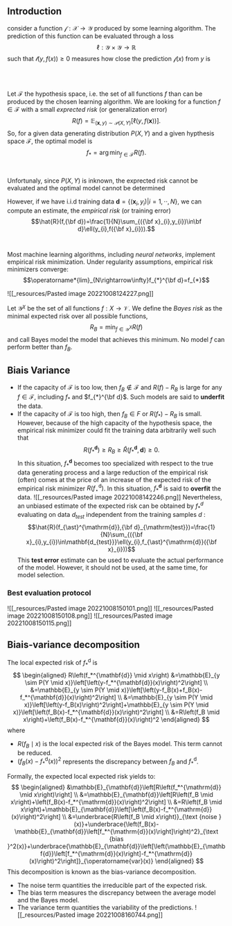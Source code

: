 ## Introduction

consider a function $\mathcal{f} : \mathcal{X} \rightarrow \mathcal{Y}$ produced by some learning algorithm. The prediction of this function can be evaluated through a loss $$ \ell:  \mathcal{Y} \times \mathcal{Y} \rightarrow \mathbb{R}$$ such that $\mathcal{l}(y, f(x)) \geq 0$ measures how close the prediction $\mathcal{f}(x)$ from $y$ is

<br />
<br />

Let $\mathcal{F}$ the hypothesis space, i.e. the set of all functions $f$ than can be produced by the chosen learning algorithm.
We are looking for a function $f\in{\mathcal{F}}$ with a small _exprected risk_ (or generalization error)
$$R(f)=\mathbb{E}_{(\mathbf{x},y)\sim{\mathcal{P}}(X,Y)}\left[\ell(y,f(\mathbf{x})\right)].$$
So, for a given data generating distribution $P(X,Y)$ and a given hypthesis space $\mathcal{F}$, the optimal model is $$f_{*}=\arg\operatorname*{min}_{f\in{\mathcal{F}}}R(f).$$

<br />

Unfortunaly, since $P(X,Y)$ is inknown, the exprected risk cannot be evaluated and the optimal model cannot be determined

However, if we have i.i.d training data $\mathbf{d}=\{(\mathbf{x}_{i},y_{i})|i=1,\cdot\cdot,N\}$, we can compute an estimate, the _empirical risk_ (or training error)
$$\hat{R}(f,{\bf d})=\frac{1}{N}\sum_{({\bf x}_{i},y_{i})\in\bf d}\ell(y_{i},f({\bf x}_{i})).$$
<br />
<br />
Most machine learning algorithms, including _neural networks_, implement empirical risk minimization. Under regularity assumptions, empirical risk minimizers converge:
$$\operatorname*{lim}_{N\rightarrow\infty}f_{*}^{\bf d}=f_{*}$$

![[_resources/Pasted image 20221008124227.png]]


Let ${\mathcal{Y}}^{\chi}$ be the set of all functions $f:X\to{\mathcal{V}}$. 
We define the _Bayes risk_ as the minimal expected risk over all possible functions, $$R_{B}=\operatorname*{min}_{f\in{\mathcal{Y}}^{X}}R(f)$$and call Bayes model the model that achieves this minimum.
No model $f$ can perform better than $f_B$.


## Biais Variance

- If the capacity of $\mathcal{F}$ is too low, then $f_{B}\not\in \mathcal{F}$ and $R(f)-R_{B}$ is large for any $f \in \mathcal{F}$, including $f_*$ and $f_{*}^{\bf d}$. Such models are said to **underfit** the data. 
- If the capacity of $\mathcal{F}$ is too high, then  $f_{B}\in F$ or $R(f_{\ast})-R_{B}$ is small. However, because of the high capacity of the hypothesis space, the empirical risk minimizer could fit the training data arbitrarily well such  that$$R(f_{*}^{\mathbf{d}})\ge R_{B}\ge\hat{R}(f_{*}^{\mathbf{d}},{\mathbf{d}})\ge0.$$In this situation, $f_{*}^{\mathbf{d}}$ becomes too specialized with respect to the true data generating process and a large reduction of the empirical risk (often) comes at the price of an increase of the expected risk of the empirical risk minimizer $R(f_{\star}^{\mathrm{d}})$. In this situation, $f_{*}^{\mathbf{d}}$ is said to **overfit** the data.
 ![[_resources/Pasted image 20221008142246.png]]
Nevertheless, an unbiased estimate of the expected risk can be obtained by $f_{*}^{d}$ evaluating on data $d_{test}$ independent from the training samples $d$ : $$\hat{R}(f_{\ast}^{\mathrm{d}},{\bf d}_{\mathrm{test}})=\frac{1}{N}\sum_{({\bf x}_{i},y_{i})\in\mathbf{d_{test}}}\ell(y_{i},f_{\ast}^{\mathrm{d}}({\bf x}_{i}))$$This **test error** estimate can be used to evaluate the actual performance of the model. However, it should not be used, at the same time, for model selection.

### Best evaluation protocol
![[_resources/Pasted image 20221008150101.png]]
![[_resources/Pasted image 20221008150108.png]]
![[_resources/Pasted image 20221008150115.png]]


## Biais-variance decomposition

The local expected risk of $f_*^{\mathrm{d}}$ is
$$
\begin{aligned}
R\left(f_*^{\mathbf{d}} \mid x\right) &=\mathbb{E}_{y \sim P(Y \mid x)}\left[\left(y-f_*^{\mathbf{d}}(x)\right)^2\right] \\
&=\mathbb{E}_{y \sim P(Y \mid x)}\left[\left(y-f_B(x)+f_B(x)-f_*^{\mathbf{d}}(x)\right)^2\right] \\
&=\mathbb{E}_{y \sim P(Y \mid x)}\left[\left(y-f_B(x)\right)^2\right]+\mathbb{E}_{y \sim P(Y \mid x)}\left[\left(f_B(x)-f_*^{\mathbf{d}}(x)\right)^2\right] \\
&=R\left(f_B \mid x\right)+\left(f_B(x)-f_*^{\mathbf{d}}(x)\right)^2
\end{aligned}
$$
where
- $R\left(f_B \mid x\right)$ is the local expected risk of the Bayes model. This term cannot be reduced.
- $\left(f_B(x)-f_*^{\mathrm{d}}(x)\right)^2$ represents the discrepancy between $f_B$ and $f_*^{\mathrm{d}}$.

Formally, the expected local expected risk yields to:
$$
\begin{aligned}
&\mathbb{E}_{\mathbf{d}}\left[R\left(f_*^{\mathrm{d}} \mid x\right)\right] \\
&=\mathbb{E}_{\mathbf{d}}\left[R\left(f_B \mid x\right)+\left(f_B(x)-f_*^{\mathrm{d}}(x)\right)^2\right] \\
&=R\left(f_B \mid x\right)+\mathbb{E}_{\mathbf{d}}\left[\left(f_B(x)-f_*^{\mathrm{d}}(x)\right)^2\right] \\
&=\underbrace{R\left(f_B \mid x\right)}_{\text {noise }(x)}+\underbrace{\left(f_B(x)-\mathbb{E}_{\mathbf{d}}\left[f_*^{\mathrm{d}}(x)\right]\right)^2}_{\text {bias }^2(x)}+\underbrace{\mathbb{E}_{\mathbf{d}}\left[\left(\mathbb{E}_{\mathbf{d}}\left[f_*^{\mathrm{d}}(x)\right]-f_*^{\mathrm{d}}(x)\right)^2\right]}_{\operatorname{var}(x)}
\end{aligned}
$$
This decomposition is known as the bias-variance decomposition.
- The noise term quantities the irreducible part of the expected risk.
- The bias term measures the discrepancy between the average model and the Bayes model.
- The variance term quantities the variability of the predictions.
![[_resources/Pasted image 20221008160744.png]]

